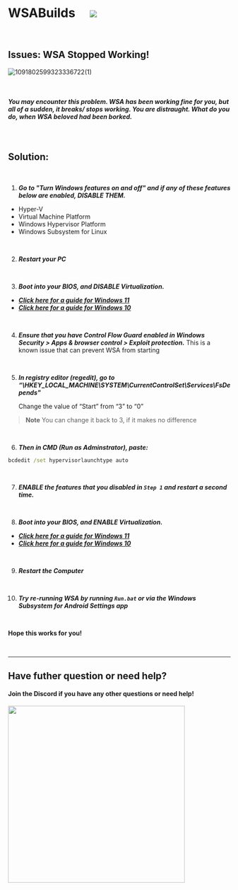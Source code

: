 # WSABuilds &nbsp; &nbsp; <img src="https://img.shields.io/github/downloads/MustardChef/WSABuilds/total?label=Total%20Downloads&style=for-the-badge"/> &nbsp; 

&nbsp;
&nbsp;

## Issues: WSA Stopped Working! 


![1091802599323336722(1)](https://github.com/MustardChef/WSABuilds/assets/68516357/fea3404d-cac6-4bd8-8ef4-2431d7aa34c4)


&nbsp;
&nbsp;

##### ***You may encounter this problem. WSA has been working fine for you, but all of a sudden, it breaks/ stops working. You are distraught. What do you do, when WSA beloved had been borked.*** 

&nbsp;


## Solution: 

&nbsp;

1. ***Go to "Turn Windows features on and off" and if any of these features below are enabled, DISABLE THEM.***

- Hyper-V
- Virtual Machine Platform
- Windows Hypervisor Platform
- Windows Subsystem for Linux

&nbsp;

2. ***Restart your PC***

&nbsp;

3. ***Boot into your BIOS, and DISABLE Virtualization.***

  - ***[Click here for a guide for Windows 11](https://support.microsoft.com/en-us/windows/enable-virtualization-on-windows-11-pcs-c5578302-6e43-4b4b-a449-8ced115f58e1)***
  - ***[Click here for a guide for Windows 10](https://support.microsoft.com/en-us/windows/enable-virtualization-on-windows-10-pcs-c5578302-6e43-4b4b-a449-8ced115f58e1)***

&nbsp;

4. ***Ensure that you have Control Flow Guard enabled in Windows Security > Apps & browser control > Exploit protection.*** This is a known issue that can prevent WSA from starting

&nbsp;

5.  ***In registry editor (regedit), go to “\HKEY_LOCAL_MACHINE\SYSTEM\CurrentControlSet\Services\FsDepends"***

    Change the value of “Start” from “3” to “0”

> **Note**
> You can change it back to 3, if it makes no difference

&nbsp;

6. ***Then in CMD (Run as Adminstrator), paste:***

```cmd
bcdedit /set hypervisorlaunchtype auto
```

&nbsp;

7. ***ENABLE the features that you disabled in ``Step 1`` and restart a second time.*** 

&nbsp;


8. ***Boot into your BIOS, and ENABLE Virtualization.***

  - ***[Click here for a guide for Windows 11](https://support.microsoft.com/en-us/windows/enable-virtualization-on-windows-11-pcs-c5578302-6e43-4b4b-a449-8ced115f58e1)***
  - ***[Click here for a guide for Windows 10](https://support.microsoft.com/en-us/windows/enable-virtualization-on-windows-10-pcs-c5578302-6e43-4b4b-a449-8ced115f58e1)***

&nbsp;

9. ***Restart the Computer***

&nbsp;

10. ***Try re-running WSA by running `Run.bat` or via the Windows Subsystem for Android Settings app***


&nbsp;

**Hope this works for you!**

<br>

---

## Have futher question or need help?

#### Join the Discord if you have any other questions or need help!

[<img src="https://invidget.switchblade.xyz/2thee7zzHZ" style="width: 400px;"/>](https://discord.gg/2thee7zzHZ)

